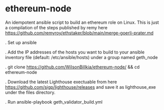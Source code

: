 # ethereum-node
An idempotent ansible script to build an ethereum role on Linux.
This is just a compilation of the steps published by remy here https://github.com/remyroy/ethstaker/blob/main/merge-goerli-prater.md

. Set up ansible 

. Add the IP addresses of the hosts you want to build to your ansible inventory  file (default: /etc/ansible/hosts) under a group named geth_node 

. git clone https://github.com/WilsonBillkia/ethereum-node/ && cd ethereum-node

. Download the latest Lighthouse exectuable from here https://github.com/sigp/lighthouse/releases and save it as lighthouse_exe under the files directory. 

. Run ansible-playbook geth_validator_build.yml
